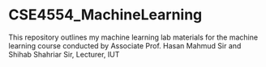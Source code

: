 # CSE4554_MachineLearning
This repository outlines my machine learning lab materials for the machine learning course conducted by Associate Prof. Hasan Mahmud Sir and Shihab Shahriar Sir, Lecturer, IUT
